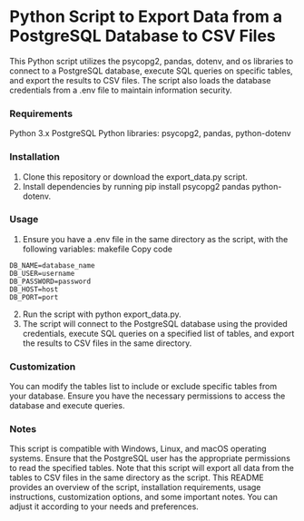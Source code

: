 # Python Script to Export Data from a PostgreSQL Database to CSV Files

This Python script utilizes the psycopg2, pandas, dotenv, and os libraries to connect to a PostgreSQL database, execute SQL queries on specific tables, and export the results to CSV files. The script also loads the database credentials from a .env file to maintain information security.

### Requirements
Python 3.x
PostgreSQL
Python libraries: psycopg2, pandas, python-dotenv


### Installation
1. Clone this repository or download the export_data.py script.
2. Install dependencies by running pip install psycopg2 pandas python-dotenv.

### Usage

1. Ensure you have a .env file in the same directory as the script, with the following variables:
makefile
Copy code

```
DB_NAME=database_name
DB_USER=username
DB_PASSWORD=password
DB_HOST=host
DB_PORT=port
```

2. Run the script with python export_data.py.
3. The script will connect to the PostgreSQL database using the provided credentials, execute SQL queries on a specified list of tables, and export the results to CSV files in the same directory.

### Customization
You can modify the tables list to include or exclude specific tables from your database.
Ensure you have the necessary permissions to access the database and execute queries.

### Notes
This script is compatible with Windows, Linux, and macOS operating systems.
Ensure that the PostgreSQL user has the appropriate permissions to read the specified tables.
Note that this script will export all data from the tables to CSV files in the same directory as the script.
This README provides an overview of the script, installation requirements, usage instructions, customization options, and some important notes. You can adjust it according to your needs and preferences.
